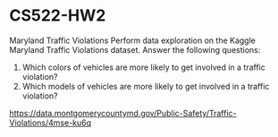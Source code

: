 # CS522-HW2

Maryland Traffic Violations
Perform data exploration on the Kaggle Maryland Traffic Violations dataset. Answer the following questions:
1.	Which colors of vehicles are more likely to get involved in a traffic violation?
2.	Which models of vehicles are more likely to get involved in a traffic violation?

https://data.montgomerycountymd.gov/Public-Safety/Traffic-Violations/4mse-ku6q
